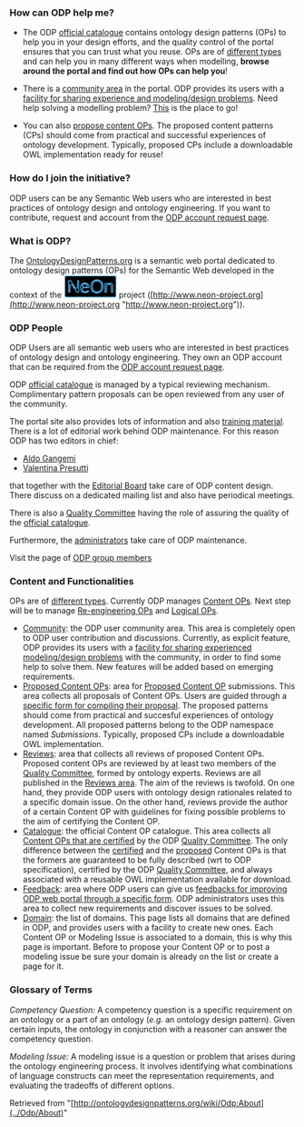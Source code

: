 ###   How can ODP help me?


* The ODP  [official catalogue](../Catalogue/Main "Catalogue:Main") contains ontology design patterns (OPs) to help you in your design efforts, and the quality control of the portal ensures that you can trust what you reuse. OPs are of  [different types](../OPTypes "OPTypes") and can help you in many different ways when modelling, __browse around the portal and find out how OPs can help you__!


* There is a [community area](../Community/Main "Community:Main") in the portal. ODP provides its users with a  [facility for sharing experience and modeling/design problems](../Community/PostModelingIssue "Community:PostModelingIssue"). Need help solving a modelling problem? [This](../Community/Main "Community:Main") is the place to go!


* You can also [propose content OPs](../Submissions/Main "Submissions:Main"). The proposed content patterns (CPs) should come from practical and successful experiences of ontology development. Typically, proposed CPs include a downloadable OWL implementation ready for reuse!


###   How do I join the initiative?


ODP users can be any Semantic Web users who are interested in best practices of ontology design and ontology engineering. If you want to contribute, request and account from the  [ODP account request page](http://ontologydesignpatterns.org/wiki/Special:RequestAccount "Special:RequestAccount").



###   What is ODP?


The  [OntologyDesignPatterns.org](../Main_Page "Main Page") is a semantic web portal dedicated to ontology design patterns (OPs) for the Semantic Web developed in the context of the [![Image:Neonlogo.jpg](../images/d/db/Neonlogo.jpg)](../Image/Neonlogo.jpg "Image:Neonlogo.jpg") project ([http://www.neon-project.org](http://www.neon-project.org "http://www.neon-project.org")).



###   ODP People


ODP Users are all semantic web users who are interested in best practices of ontology design and ontology engineering. They own an ODP account that can be required from the  [ODP account request page](http://ontologydesignpatterns.org/wiki/Special:RequestAccount "Special:RequestAccount"). 


ODP  [official catalogue](../Catalogue/Main "Catalogue:Main") is managed by a typical reviewing mechanism. 
Complimentary pattern proposals can be open reviewed from any user of the community.


The portal site also provides lots of information and also  [training material](../Training/Main "Training:Main"). There is a lot of editorial work behind ODP maintenance. 
For this reason ODP has two editors in chief:



* [Aldo Gangemi](../User/AldoGangemi "User:AldoGangemi")
* [Valentina Presutti](../User/ValentinaPresutti "User:ValentinaPresutti")


that together with the  [Editorial Board](../EditorialBoard "EditorialBoard") take care of ODP content design. There discuss on a dedicated mailing list and also have periodical meetings.


There is also a [Quality Committee](../QualityCommittee "QualityCommittee") having the role of assuring the quality of the  [official catalogue](../Catalogue/Main "Catalogue:Main").


Furthermore, the  [administrators](../Administrators "Administrators") take care of ODP maintenance. 


Visit the page of  [ODP group members](../Odp/Groups_members "Odp:Groups members")



###   Content and Functionalities


OPs are of  [different types](../OPTypes "OPTypes"). Currently ODP manages  [Content OPs](../Category/ContentOP "Category:ContentOP"). Next step will be to manage  [Re-engineering OPs](../Category/ReengineeringOP "Category:ReengineeringOP") and  [Logical OPs](../Category/LogicalOP "Category:LogicalOP"). 



* [Community](../Community/Main "Community:Main"): the ODP user community area. This area is completely open to ODP user contribution and discussions. Currently, as explicit feature, ODP provides its users with a  [facility for sharing experienced modeling/design problems](../Community/PostModelingIssue "Community:PostModelingIssue") with the community, in order to find some help to solve them. New features will be added based on emerging requirements.
* [Proposed Content OPs](../Submissions/Main "Submissions:Main"): area for  [Proposed Content OP](../Category/ProposedContentOP "Category:ProposedContentOP") submissions. This area collects all proposals of Content OPs. Users are guided through a  [specific form for compiling their proposal](../Submissions/ProposeCP "Submissions:ProposeCP"). The proposed patterns should come from practical and succesful experiences of ontology development. All proposed patterns belong to the ODP namespace named _Submissions_. Typically, proposed CPs include a downloadable OWL implementation.
* [Reviews](../Reviews/Main "Reviews:Main"): area that collects all reviews of proposed Content OPs. Proposed content OPs are reviewed by at least two members of the [Quality Committee](../QualityCommittee "QualityCommittee"), formed by ontology experts. Reviews are all published in the  [Reviews area](../Reviews/Main "Reviews:Main"). The aim of the reviews is twofold. On one hand, they provide ODP users with ontology design rationales related to a specific domain issue. On the other hand, reviews provide the author of a certain Content OP with guidelines for fixing possible problems to the aim of certifying the Content OP.
* [Catalogue](../Catalogue/Main "Catalogue:Main"): the official Content OP catalogue. This area collects all  [Content OPs that are certified](../Category/CertifiedContentOP "Category:CertifiedContentOP") by the ODP  [Quality Committee](../QualityCommittee "QualityCommittee"). The only difference between the  [certified](../Category/CertifiedContentOP "Category:CertifiedContentOP") and the  [proposed](../Category/ProposedContentOP "Category:ProposedContentOP") Content OPs is that the formers are guaranteed to be fully described (wrt to ODP specification), certified by the ODP [Quality Committee](../QualityCommittee "QualityCommittee"), and always associated with a reusable OWL implementation available for download.
* [Feedback](../Feedback/Main "Feedback:Main"): area where ODP users can give us  [feedbacks for improving ODP web portal through a specific form](../Feedback/PostFeedback "Feedback:PostFeedback"). ODP administrators uses this area to collect new requirements and discover issues to be solved.
* [Domain](../Community/Domain "Community:Domain"): the list of domains. This page lists all domains that are defined in ODP, and provides users with a facility to create new ones. Each Content OP or Modeling Issue is associated to a domain, this is why this page is important. Before to propose your Content OP or to post a modeling issue be sure your domain is already on the list or create a page for it.


###   Glossary of Terms


_Competency Question:_ A competency question is a specific requirement on an ontology or a part of an ontology (_e.g._ an ontology design pattern). Given certain inputs, the ontology in conjunction with a reasoner can answer the competency question.


_Modeling Issue:_ A modeling issue is a question or problem that arises during the ontology engineering process. It involves identifying what combinations of language constructs can meet the representation requirements, and evaluating the tradeoffs of different options.





Retrieved from "[http://ontologydesignpatterns.org/wiki/Odp:About](../Odp/About)"
